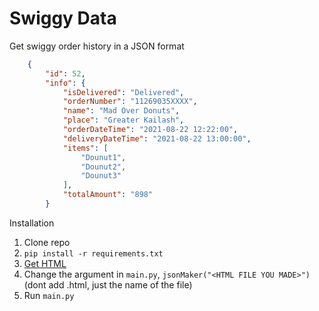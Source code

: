 # Swiggy Data

Get swiggy order history in a JSON format

```json
    {
        "id": 52,
        "info": {
            "isDelivered": "Delivered",
            "orderNumber": "11269035XXXX",
            "name": "Mad Over Donuts",
            "place": "Greater Kailash",
            "orderDateTime": "2021-08-22 12:22:00",
            "deliveryDateTime": "2021-08-22 13:00:00",
            "items": [
                "Dounut1",
                "Dounut2",
                "Dounut3"
            ],
            "totalAmount": "898"
        }
```

Installation

1. Clone repo
2. ```pip install -r requirements.txt```
3. [Get HTML](https://github.com/myNameArnav/swiggyData/blob/master/Get%20HTML.md)
4. Change the argument in ```main.py```, ```jsonMaker("<HTML FILE YOU MADE>")``` (dont add .html, just the name of the file)
5. Run ```main.py```
